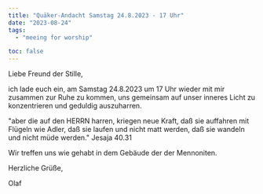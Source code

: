 ```yaml
---
title: "Quäker-Andacht Samstag 24.8.2023 - 17 Uhr"
date: "2023-08-24"
tags:
  - "meeing for worship"

toc: false
---
```


Liebe Freund der Stille,

ich lade euch ein, am Samstag 24.8.2023 um 17 Uhr wieder mit mir
zusammen zur Ruhe zu kommen, uns gemeinsam auf unser inneres Licht
zu konzentrieren und geduldig auszuharren.

"aber die auf den HERRN harren, kriegen neue Kraft, daß sie auffahren
mit Flügeln wie Adler, daß sie laufen und nicht matt werden, daß
sie wandeln und nicht müde werden."
   Jesaja 40.31

Wir treffen uns wie gehabt in dem Gebäude der der Mennoniten.

Herzliche Grüße,

Olaf